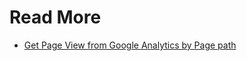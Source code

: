 # Read More
- [Get Page View from Google Analytics by Page path](https://thadaw.com/draft/get-page-view-from-google-analytics-by-page-path-bqfiofl)
